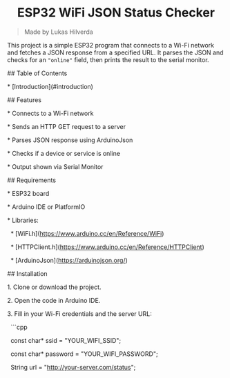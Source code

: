 <h1 align="center">ESP32 WiFi JSON Status Checker</h1>



> Made by Lukas Hilverda



This project is a simple ESP32 program that connects to a Wi-Fi network and fetches a JSON response from a specified URL. It parses the JSON and checks for an `"online"` field, then prints the result to the serial monitor.



\## Table of Contents



\* \[Introduction](#introduction)



\## Features



\* Connects to a Wi-Fi network

\* Sends an HTTP GET request to a server

\* Parses JSON response using ArduinoJson

\* Checks if a device or service is online

\* Output shown via Serial Monitor



\## Requirements



\* ESP32 board

\* Arduino IDE or PlatformIO

\* Libraries:

&nbsp;	\* \[WiFi.h](https://www.arduino.cc/en/Reference/WiFi)

&nbsp;	\* \[HTTPClient.h](https://www.arduino.cc/en/Reference/HTTPClient)

&nbsp;	\* \[ArduinoJson](https://arduinojson.org/)



\## Installation



1\. Clone or download the project.

2\. Open the code in Arduino IDE.

3\. Fill in your Wi-Fi credentials and the server URL:

   ```cpp

   const char\* ssid = "YOUR\_WIFI\_SSID";

   const char\* password = "YOUR\_WIFI\_PASSWORD";

   String url = "http://your-server.com/status";

